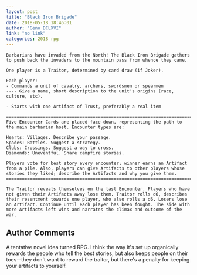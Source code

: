 ```yaml
---
layout: post
title: "Black Iron Brigade"
date: 2018-05-18 18:46:01
author: "Geno DCLXVI"
link: "no link"
categories: 2018 rpg
---
```

```
Barbarians have invaded from the North! The Black Iron Brigade gathers to push back the invaders to the mountain pass from whence they came.

One player is a Traitor, determined by card draw (if Joker).

Each player:
- Commands a unit of cavalry, archers, swordsmen or spearmen 
---- Give a name, short description to the unit's origins (race, culture, etc).

- Starts with one Artifact of Trust, preferably a real item

==========================================================================================
Five Encounter Cards are placed face-down, representing the path to the main barbarian host. Encounter types are:

Hearts: Villages. Describe your passage.
Spades: Battles. Suggest a strategy.
Clubs: Crossings. Suggest a way to cross.
Diamonds: Uneventful. Share campfire stories.

Players vote for best story every encounter; winner earns an Artifact from a pile. Also, players can give Artifacts to other players whose stories they liked; describe the Artifacts and why you give them. 
==========================================================================================

The Traitor reveals themselves on the last Encounter. Players who have not given their Artifacts away lose them. Traitor rolls d6, describes their resentment towards one player, who also rolls a d6. Losers lose an Artifact. Continue until each player has been fought. The side with more Artifacts left wins and narrates the climax and outcome of the war.
```
## Author Comments 

A tentative novel idea turned RPG. I think the way it's set up organically rewards the people who tell the best stories, but also keeps people on their toes--they don't want to reward the traitor, but there's a penalty for keeping your artifacts to yourself. 
